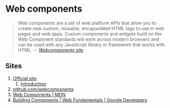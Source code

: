 # Web components

> Web components are a set of web platform APIs that allow you to create
> new custom, reusable, encapsulated HTML tags to use in web pages and web apps.
> Custom components and widgets build on the Web Component standards
> will work across modern browsers and can be used with any
> JavaScript library or framework that works with HTML.
> -- *[Webcomponents site](https://www.webcomponents.org/introduction)*

## Sites

1. [Official site](https://www.webcomponents.org)
    1. [Introduction](https://www.webcomponents.org/introduction)
1. [github.com/webcomponents](https://github.com/webcomponents)
1. [Web Components | MDN](https://developer.mozilla.org/en-US/docs/Web/Web_Components)
1. [Building Components | Web Fundamentals | Google Developers](https://developers.google.com/web/fundamentals/web-components/)
